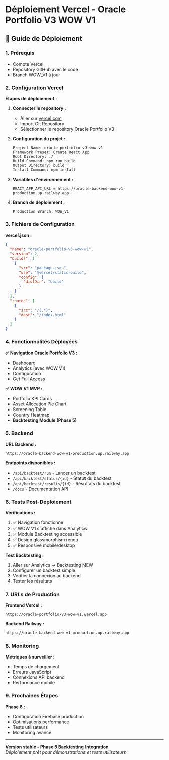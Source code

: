# Déploiement Vercel - Oracle Portfolio V3 WOW V1

## 🚀 Guide de Déploiement

### 1. Prérequis
- Compte Vercel
- Repository GitHub avec le code
- Branch WOW_V1 à jour

### 2. Configuration Vercel

**Étapes de déploiement :**

1. **Connecter le repository :**
   - Aller sur [vercel.com](https://vercel.com)
   - Import Git Repository
   - Sélectionner le repository Oracle Portfolio V3

2. **Configuration du projet :**
   ```
   Project Name: oracle-portfolio-v3-wow-v1
   Framework Preset: Create React App
   Root Directory: ./
   Build Command: npm run build
   Output Directory: build
   Install Command: npm install
   ```

3. **Variables d'environnement :**
   ```
   REACT_APP_API_URL = https://oracle-backend-wow-v1-production.up.railway.app
   ```

4. **Branch de déploiement :**
   ```
   Production Branch: WOW_V1
   ```

### 3. Fichiers de Configuration

**vercel.json :**
```json
{
  "name": "oracle-portfolio-v3-wow-v1",
  "version": 2,
  "builds": [
    {
      "src": "package.json",
      "use": "@vercel/static-build",
      "config": {
        "distDir": "build"
      }
    }
  ],
  "routes": [
    {
      "src": "/(.*)",
      "dest": "/index.html"
    }
  ]
}
```

### 4. Fonctionnalités Déployées

**✅ Navigation Oracle Portfolio V3 :**
- Dashboard
- Analytics (avec WOW V1)
- Configuration
- Get Full Access

**✅ WOW V1 MVP :**
- Portfolio KPI Cards
- Asset Allocation Pie Chart
- Screening Table
- Country Heatmap
- **Backtesting Module (Phase 5)**

### 5. Backend

**URL Backend :**
```
https://oracle-backend-wow-v1-production.up.railway.app
```

**Endpoints disponibles :**
- `/api/backtest/run` - Lancer un backtest
- `/api/backtest/status/{id}` - Statut du backtest
- `/api/backtest/results/{id}` - Résultats du backtest
- `/docs` - Documentation API

### 6. Tests Post-Déploiement

**Vérifications :**
1. ✅ Navigation fonctionne
2. ✅ WOW V1 s'affiche dans Analytics
3. ✅ Module Backtesting accessible
4. ✅ Design glassmorphism rendu
5. ✅ Responsive mobile/desktop

**Test Backtesting :**
1. Aller sur Analytics → Backtesting NEW
2. Configurer un backtest simple
3. Vérifier la connexion au backend
4. Tester les résultats

### 7. URLs de Production

**Frontend Vercel :**
```
https://oracle-portfolio-v3-wow-v1.vercel.app
```

**Backend Railway :**
```
https://oracle-backend-wow-v1-production.up.railway.app
```

### 8. Monitoring

**Métriques à surveiller :**
- Temps de chargement
- Erreurs JavaScript
- Connexions API backend
- Performance mobile

### 9. Prochaines Étapes

**Phase 6 :**
- Configuration Firebase production
- Optimisations performance
- Tests utilisateurs
- Monitoring avancé

---

**Version stable - Phase 5 Backtesting Integration**  
*Déploiement prêt pour démonstrations et tests utilisateurs*

